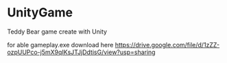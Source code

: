 # UnityGame
Teddy Bear game create with Unity

for able gameplay.exe download here https://drive.google.com/file/d/1zZZ-ozpUUPco-j5mX9qIKsJTJjDdtisG/view?usp=sharing
